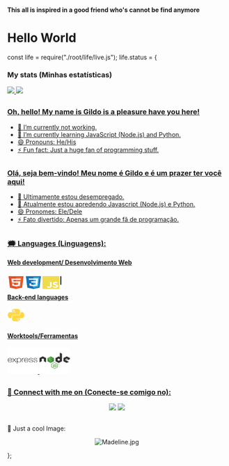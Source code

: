 
<h4>This all is inspired in a good friend who's cannot be find anymore</h4>
<h1> Hello World</h1>
const life = require("./root/life/live.js");
life.status = {

  
<h3> My stats (Minhas estatísticas)</h3>

<div align="left">
  <a href="https://github.com/GilUser">
  <img height="140em" src="https://github-readme-stats.vercel.app/api?username=GilUser&show_icons=true&theme=dark&include_all_commits=true&count_private=true"/>
  <img height="140em" src="https://github-readme-stats.vercel.app/api/top-langs/?username=GilUser&layout=compact&langs_count=7&theme=dark"/>
</div>

##
  <h3> Oh, hello! My name is Gildo is a pleasure have you here!</h3>

- 🔭 I’m currently not working.
- 🌱 I’m currently learning JavaScript (Node.js) and Python.
- 😄 Pronouns: He/His
- ⚡ Fun fact: Just a huge fan of programming stuff.
##

 <h3>Olá, seja bem-vindo! Meu nome é Gildo e é um prazer ter você aqui!</h3>

- 🔭 Ultimamente estou desempregado.
- 🌱 Atualmente estou apredendo Javascript (Node.js) e Python.
- 😄 Pronomes: Ele/Dele
- ⚡ Fato divertido: Apenas um grande fã de programação.


##

   <h3>🗯  Languages (Linguagens):</h3>
<h4> Web development/ Desenvolvimento Web</h4
<br />

<div align="left">
  <img align="left" alt="Leo_HTML" height="30" width="40" src="https://raw.githubusercontent.com/devicons/devicon/master/icons/html5/html5-original.svg">
  <img align="left" alt="Leo-CSS" height="30" width="40" src="https://raw.githubusercontent.com/devicons/devicon/master/icons/css3/css3-original.svg">
   <img align="left" alt="Leo-JS" height="30" width="40" src="https://raw.githubusercontent.com/devicons/devicon/master/icons/javascript/javascript-plain.svg">
  <h3>|</h3>
  
  <h4>Back-end languages</h4>
    <img align="left" alt="Leo-python" height="30" width="40" src="https://raw.githubusercontent.com/devicons/devicon/master/icons/python/python-plain.svg">
</div>
<br />
<br />
  
<div align="left">
<h4>Worktools/Ferramentas</h4>
  <img alt="Leo-express" height="60" width="70" src="https://raw.githubusercontent.com/devicons/devicon/master/icons/express/express-original-wordmark.svg">
  <img alt="Leo-nodeJS" height="60" width="70" src="https://raw.githubusercontent.com/devicons/devicon/master/icons/nodejs/nodejs-original-wordmark.svg">
</div>

##

  <h3>💞 Connect with me on (Conecte-se comigo no):</h3>
<div align="center"> 

  <a href = "mailto:dev.gil.jr@gmail.com"><img src="https://img.shields.io/badge/-Gmail-%23333?style=for-the-badge&logo=gmail&logoColor=white" target="_blank"></a>
  <a href="https://www.linkedin.com/in/gildo-pinheiro-23b547219/" target="_blank"><img src="https://img.shields.io/badge/-LinkedIn-%230077B5?style=for-the-badge&logo=linkedin&logoColor=white" target="_blank"></a> 
</div>

##

🌌 Just a cool Image:
<p align= "center">
<img src="https://i2.wp.com/www.fatosdesconhecidos.com.br/wp-content/uploads/2020/02/madeline-celeste-1580498156.jpg?resize=600%2C338&ssl=1" alt="Madeline.jpg">
<p>

};
<!--
## Hi there 👋
**GilUser/GilUser** is a ✨ _special_ ✨ repository because its `README.md` (this file) appears on your GitHub profile.

 	<a href="https://www.twitch.tv/madeline_lea" target="_blank"><img src="https://img.shields.io/badge/Twitch-9146FF?style=for-the-badge&logo=twitch&logoColor=white" target="_blank"></a> 
  <a href="https://www.youtube.com/channel/UCd9Hi7MsfIA9xgBuj2z3gtw" target="_blank"><img src="https://img.shields.io/badge/YouTube-FF0000?style=for-the-badge&logo=youtube&logoColor=white" target="_blank"></a>
  <a href="https://www.instagram.com/leo_ainowa/" target="_blank"><img src="https://img.shields.io/badge/-Instagram-%23E4405F?style=for-the-badge&logo=instagram&logoColor=white" target="_blank"></a>
Here are some ideas to get you started:

- 🔭 I’m currently working on ...
- 🌱 I’m currently learning ...
- 👯 I’m looking to collaborate on ...
- 🤔 I’m looking for help with ...
- 💬 Ask me about ...
- 📫 How to reach me: ...
- 😄 Pronouns: ...
- ⚡ Fun fact: ...
-->
